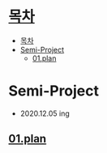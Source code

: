 # [목차](#목차)
- [목차](#목차)
- [Semi-Project](#semi-project)
  - [01.plan](#01plan)

# Semi-Project
- 2020.12.05 ing

## [01.plan](01.plan)